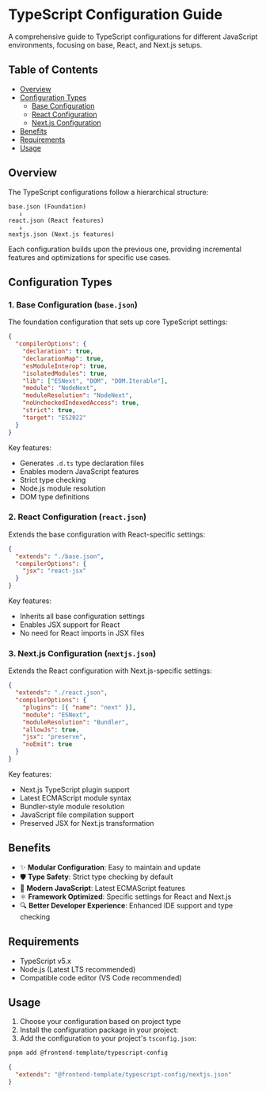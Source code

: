 # TypeScript Configuration Guide

A comprehensive guide to TypeScript configurations for different JavaScript environments, focusing on base, React, and Next.js setups.

## Table of Contents

- [Overview](#overview)
- [Configuration Types](#configuration-types)
  - [Base Configuration](#1-base-configuration-basejson)
  - [React Configuration](#2-react-configuration-reactjson)
  - [Next.js Configuration](#3-nextjs-configuration-nextjsjson)
- [Benefits](#benefits)
- [Requirements](#requirements)
- [Usage](#usage)

## Overview

The TypeScript configurations follow a hierarchical structure:

```text
base.json (Foundation)
   ↓
react.json (React features)
   ↓
nextjs.json (Next.js features)
```

Each configuration builds upon the previous one, providing incremental features and optimizations for specific use cases.

## Configuration Types

### 1. Base Configuration (`base.json`)

The foundation configuration that sets up core TypeScript settings:

```json
{
  "compilerOptions": {
    "declaration": true,
    "declarationMap": true,
    "esModuleInterop": true,
    "isolatedModules": true,
    "lib": ["ESNext", "DOM", "DOM.Iterable"],
    "module": "NodeNext",
    "moduleResolution": "NodeNext",
    "noUncheckedIndexedAccess": true,
    "strict": true,
    "target": "ES2022"
  }
}
```

Key features:

- Generates `.d.ts` type declaration files
- Enables modern JavaScript features
- Strict type checking
- Node.js module resolution
- DOM type definitions

### 2. React Configuration (`react.json`)

Extends the base configuration with React-specific settings:

```json
{
  "extends": "./base.json",
  "compilerOptions": {
    "jsx": "react-jsx"
  }
}
```

Key features:

- Inherits all base configuration settings
- Enables JSX support for React
- No need for React imports in JSX files

### 3. Next.js Configuration (`nextjs.json`)

Extends the React configuration with Next.js-specific settings:

```json
{
  "extends": "./react.json",
  "compilerOptions": {
    "plugins": [{ "name": "next" }],
    "module": "ESNext",
    "moduleResolution": "Bundler",
    "allowJs": true,
    "jsx": "preserve",
    "noEmit": true
  }
}
```

Key features:

- Next.js TypeScript plugin support
- Latest ECMAScript module syntax
- Bundler-style module resolution
- JavaScript file compilation support
- Preserved JSX for Next.js transformation

## Benefits

- ✨ **Modular Configuration**: Easy to maintain and update
- 🛡️ **Type Safety**: Strict type checking by default
- 🚀 **Modern JavaScript**: Latest ECMAScript features
- ⚛️ **Framework Optimized**: Specific settings for React and Next.js
- 🔍 **Better Developer Experience**: Enhanced IDE support and type checking

## Requirements

- TypeScript v5.x
- Node.js (Latest LTS recommended)
- Compatible code editor (VS Code recommended)

## Usage

1. Choose your configuration based on project type
2. Install the configuration package in your project:
3. Add the configuration to your project's `tsconfig.json`:

```bash
pnpm add @frontend-template/typescript-config
```

```json
{
  "extends": "@frontend-template/typescript-config/nextjs.json"
}
```
